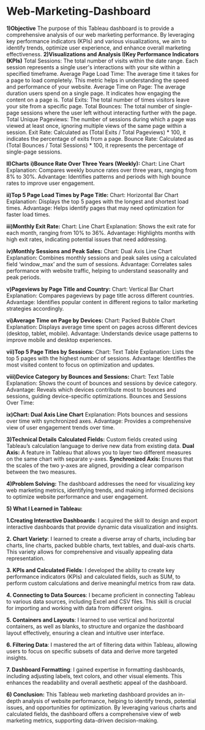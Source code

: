 # Web-Marketing-Dashboard

**1)Objective**
The purpose of this Tableau dashboard is to provide a comprehensive analysis of our web marketing performance. By leveraging key performance indicators (KPIs) and various visualizations, we aim to identify trends, optimize user experience, and enhance overall marketing effectiveness.
**2)Visualizations and Analysis**
**I)Key Performance Indicators (KPIs)**
Total Sessions: The total number of visits within the date range. Each session represents a single user's interactions with your site within a specified timeframe.
Average Page Load Time: The average time it takes for a page to load completely. This metric helps in understanding the speed and performance of your website.
Average Time on Page: The average duration users spend on a single page. It indicates how engaging the content on a page is.
Total Exits: The total number of times visitors leave your site from a specific page.
Total Bounces: The total number of single-page sessions where the user left without interacting further with the page.
Total Unique Pageviews: The number of sessions during which a page was viewed at least once, ignoring multiple views of the same page within a session.
Exit Rate: Calculated as (Total Exits / Total Pageviews) * 100, it indicates the percentage of exits from a page.
Bounce Rate: Calculated as (Total Bounces / Total Sessions) * 100, it represents the percentage of single-page sessions.


**II)Charts** 
**i)Bounce Rate Over Three Years (Weekly):**
Chart: Line Chart
Explanation: Compares weekly bounce rates over three years, ranging from 8% to 30%.
Advantage: Identifies patterns and periods with high bounce rates to improve user engagement.

**ii)Top 5 Page Load Times by Page Title:**
Chart: Horizontal Bar Chart
Explanation: Displays the top 5 pages with the longest and shortest load times.
Advantage: Helps identify pages that may need optimization for faster load times.

**iii)Monthly Exit Rate:**
Chart: Line Chart
Explanation: Shows the exit rate for each month, ranging from 10% to 36%.
Advantage: Highlights months with high exit rates, indicating potential issues that need addressing.

**iv)Monthly Sessions and Peak Sales:**
Chart: Dual Axis Line Chart
Explanation: Combines monthly sessions and peak sales using a calculated field ‘window_max’ and the sum of sessions.
Advantage: Correlates sales performance with website traffic, helping to understand seasonality and peak periods.

**v)Pageviews by Page Title and Country:**
Chart: Vertical Bar Chart
Explanation: Compares pageviews by page title across different countries.
Advantage: Identifies popular content in different regions to tailor marketing strategies accordingly.

**vi)Average Time on Page by Devices:**
Chart: Packed Bubble Chart
Explanation: Displays average time spent on pages across different devices (desktop, tablet, mobile).
Advantage: Understands device usage patterns to improve mobile and desktop experiences.

**vii)Top 5 Page Titles by Sessions:**
Chart: Text Table
Explanation: Lists the top 5 pages with the highest number of sessions.
Advantage: Identifies the most visited content to focus on optimization and updates.

**viii)Device Category by Bounces and Sessions:**
Chart: Text Table
Explanation: Shows the count of bounces and sessions by device category.
Advantage: Reveals which devices contribute most to bounces and sessions, guiding device-specific optimizations.
Bounces and Sessions Over Time:

**ix)Chart: Dual Axis Line Chart**
Explanation: Plots bounces and sessions over time with synchronized axes.
Advantage: Provides a comprehensive view of user engagement trends over time.

**3)Technical Details**
**Calculated Fields:** Custom fields created using Tableau’s calculation language to derive new data from existing data.
**Dual Axis:** A feature in Tableau that allows you to layer two different measures on the same chart with separate y-axes.
**Synchronized Axis:** Ensures that the scales of the two y-axes are aligned, providing a clear comparison between the two measures.

**4)Problem Solving:**
The dashboard addresses the need for visualizing key web marketing metrics, identifying trends, and making informed decisions to optimize website performance and user engagement.

**5) What I Learned in Tableau:**

**1.Creating Interactive Dashboards**: I acquired the skill to design and export interactive dashboards that provide dynamic data visualization and insights.
   
**2. Chart Variety**: I learned to create a diverse array of charts, including bar charts, line charts, packed bubble charts, text tables, and dual-axis charts. This variety allows for comprehensive and visually appealing data representation.

**3. KPIs and Calculated Fields**: I developed the ability to create key performance indicators (KPIs) and calculated fields, such as SUM, to perform custom calculations and derive meaningful metrics from raw data.

**4. Connecting to Data Sources**: I became proficient in connecting Tableau to various data sources, including Excel and CSV files. This skill is crucial for importing and working with data from different origins.

**5. Containers and Layouts**: I learned to use vertical and horizontal containers, as well as blanks, to structure and organize the dashboard layout effectively, ensuring a clean and intuitive user interface.

**6. Filtering Data**: I mastered the art of filtering data within Tableau, allowing users to focus on specific subsets of data and derive more targeted insights.

**7. Dashboard Formatting**: I gained expertise in formatting dashboards, including adjusting labels, text colors, and other visual elements. This enhances the readability and overall aesthetic appeal of the dashboard.

**6) Conclusion:**
This Tableau web marketing dashboard provides an in-depth analysis of website performance, helping to identify trends, potential issues, and opportunities for optimization. By leveraging various charts and calculated fields, the dashboard offers a comprehensive view of web marketing metrics, supporting data-driven decision-making.

